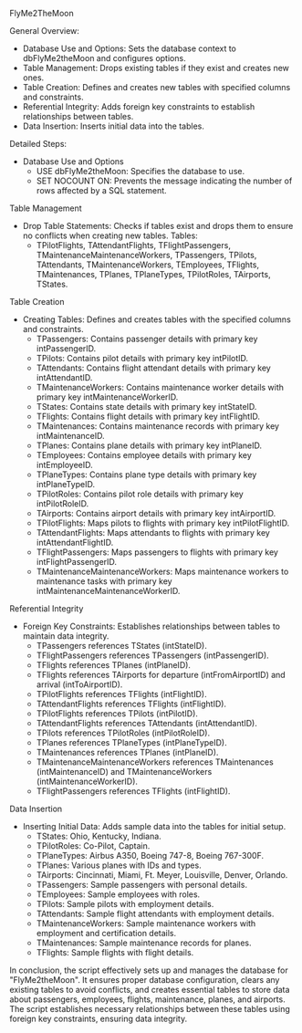 FlyMe2TheMoon

General Overview:
- Database Use and Options: Sets the database context to dbFlyMe2theMoon and configures options.
- Table Management: Drops existing tables if they exist and creates new ones.
- Table Creation: Defines and creates new tables with specified columns and constraints.
- Referential Integrity: Adds foreign key constraints to establish relationships between tables.
- Data Insertion: Inserts initial data into the tables.

Detailed Steps:
- Database Use and Options
  - USE dbFlyMe2theMoon: Specifies the database to use.
  - SET NOCOUNT ON: Prevents the message indicating the number of rows affected by a SQL statement.
  
Table Management
- Drop Table Statements: Checks if tables exist and drops them to ensure no conflicts when creating new tables.
Tables:
  - TPilotFlights, TAttendantFlights, TFlightPassengers, TMaintenanceMaintenanceWorkers, TPassengers, TPilots, TAttendants, 
   TMaintenanceWorkers, TEmployees, TFlights, TMaintenances, TPlanes, TPlaneTypes, TPilotRoles, TAirports, TStates.
    
Table Creation
- Creating Tables: Defines and creates tables with the specified columns and constraints.
  - TPassengers: Contains passenger details with primary key intPassengerID.
  - TPilots: Contains pilot details with primary key intPilotID.
  - TAttendants: Contains flight attendant details with primary key intAttendantID.
  - TMaintenanceWorkers: Contains maintenance worker details with primary key intMaintenanceWorkerID.
  - TStates: Contains state details with primary key intStateID.
  - TFlights: Contains flight details with primary key intFlightID.
  - TMaintenances: Contains maintenance records with primary key intMaintenanceID.
  - TPlanes: Contains plane details with primary key intPlaneID.
  - TEmployees: Contains employee details with primary key intEmployeeID.
  - TPlaneTypes: Contains plane type details with primary key intPlaneTypeID.
  - TPilotRoles: Contains pilot role details with primary key intPilotRoleID.
  - TAirports: Contains airport details with primary key intAirportID.
  - TPilotFlights: Maps pilots to flights with primary key intPilotFlightID.
  - TAttendantFlights: Maps attendants to flights with primary key intAttendantFlightID.
  - TFlightPassengers: Maps passengers to flights with primary key intFlightPassengerID.
  - TMaintenanceMaintenanceWorkers: Maps maintenance workers to maintenance tasks with primary key intMaintenanceMaintenanceWorkerID.
    
Referential Integrity
- Foreign Key Constraints: Establishes relationships between tables to maintain data integrity.
  - TPassengers references TStates (intStateID).
  - TFlightPassengers references TPassengers (intPassengerID).
  - TFlights references TPlanes (intPlaneID).
  - TFlights references TAirports for departure (intFromAirportID) and arrival (intToAirportID).
  - TPilotFlights references TFlights (intFlightID).
  - TAttendantFlights references TFlights (intFlightID).
  - TPilotFlights references TPilots (intPilotID).
  - TAttendantFlights references TAttendants (intAttendantID).
  - TPilots references TPilotRoles (intPilotRoleID).
  - TPlanes references TPlaneTypes (intPlaneTypeID).
  - TMaintenances references TPlanes (intPlaneID).
  - TMaintenanceMaintenanceWorkers references TMaintenances (intMaintenanceID) and TMaintenanceWorkers (intMaintenanceWorkerID).
  - TFlightPassengers references TFlights (intFlightID).
    
Data Insertion
- Inserting Initial Data: Adds sample data into the tables for initial setup.
  - TStates: Ohio, Kentucky, Indiana.
  - TPilotRoles: Co-Pilot, Captain.
  - TPlaneTypes: Airbus A350, Boeing 747-8, Boeing 767-300F.
  - TPlanes: Various planes with IDs and types.
  - TAirports: Cincinnati, Miami, Ft. Meyer, Louisville, Denver, Orlando.
  - TPassengers: Sample passengers with personal details.
  - TEmployees: Sample employees with roles.
  - TPilots: Sample pilots with employment details.
  - TAttendants: Sample flight attendants with employment details.
  - TMaintenanceWorkers: Sample maintenance workers with employment and certification details.
  - TMaintenances: Sample maintenance records for planes.
  - TFlights: Sample flights with flight details.
 
In conclusion, the script effectively sets up and manages the database for "FlyMe2theMoon". It ensures proper database configuration, clears any existing tables to avoid conflicts, and creates essential tables to store data about passengers, employees, flights, maintenance, planes, and airports. The script establishes necessary relationships between these tables using foreign key constraints, ensuring data integrity.
